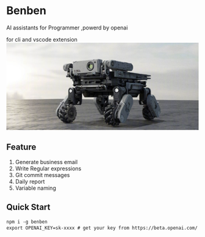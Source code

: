 # Benben
AI assistants for Programmer ,powerd by openai

for cli and vscode extension
<img src="./benben.png" />
## Feature
1. Generate business email
2. Write Regular expressions
3. Git commit messages
4. Daily report
5. Variable naming


## Quick Start

```
npm i -g benben
export OPENAI_KEY=sk-xxxx # get your key from https://beta.openai.com/
```
